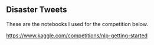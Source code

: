 ## Disaster Tweets

These are the notebooks I used for the competition below. 

https://www.kaggle.com/competitions/nlp-getting-started
